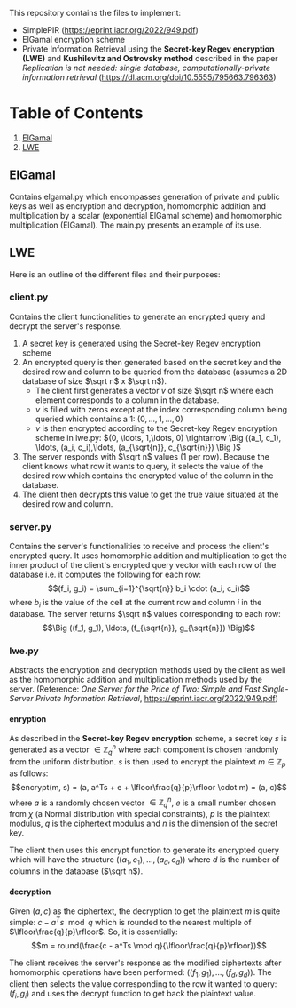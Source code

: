This repository contains the files to implement:
- SimplePIR (https://eprint.iacr.org/2022/949.pdf)
- ElGamal encryption scheme
- Private Information Retrieval using the **Secret-key Regev encryption (LWE)** and **Kushilevitz and Ostrovsky method** described in the paper *Replication is not needed: single database, computationally-private information retrieval* (https://dl.acm.org/doi/10.5555/795663.796363)

# Table of Contents
1. [ElGamal](#elgamal)
2. [LWE](#lwe) 

## ElGamal
Contains elgamal.py which encompasses generation of private and public keys as well as encryption and decryption, homomorphic addition and multiplication by a scalar (exponential ElGamal scheme) and homomorphic multiplication (ElGamal).
The main.py presents an example of its use.

## LWE
Here is an outline of the different files and their purposes:
### client.py
Contains the client functionalities to generate an encrypted query and decrypt the server's response. 
1. A secret key is generated using the Secret-key Regev encryption scheme
2. An encrypted query is then generated based on the secret key and the desired row and column to be queried from the database (assumes a 2D database of size $\sqrt n$ x $\sqrt n$).
   - The client first generates a vector $v$ of size $\sqrt n$ where each element corresponds to a column in the database.
   - $v$ is filled with zeros except at the index corresponding column being queried which contains a 1: $(0, \ldots, 1,\ldots, 0)$
   - $v$ is then encrypted according to the Secret-key Regev encryption scheme in lwe.py: $(0, \ldots, 1,\ldots, 0) \rightarrow \Big ((a_1, c_1), \ldots, (a_i, c_i),\ldots, (a_{\sqrt{n}}, c_{\sqrt{n}}) \Big )$
4. The server responds with $\sqrt n$ values (1 per row). Because the client knows what row it wants to query, it selects the value of the desired row which contains the encrypted value of the column in the database.
6. The client then decrypts this value to get the true value situated at the desired row and column.

### server.py
Contains the server's functionalities to receive and process the client's encrypted query. It uses homomorphic addition and multiplication to get the inner product of the client's encrypted query vector with each row of the database i.e. it computes the following for each row:
$$(f_i, g_i) = \sum_{i=1}^{\sqrt{n}} b_i \cdot (a_i, c_i)$$ where $b_i$ is the value of the cell at the current row and column $i$ in the database. The server returns $\sqrt n$ values corresponding to each row:
$$\Big ((f_1, g_1), \ldots, (f_{\sqrt{n}}, g_{\sqrt{n}}) \Big)$$

### lwe.py
Abstracts the encryption and decryption methods used by the client as well as the homomorphic addition and multiplication methods used by the server. (Reference: *One Server for the Price of Two:
Simple and Fast Single-Server Private Information Retrieval*, https://eprint.iacr.org/2022/949.pdf)
#### enryption
As described in the **Secret-key Regev encryption** scheme, a secret key $s$ is generated as a vector $\in \mathbb{Z}^n_q$ where each component is chosen randomly from the uniform distribution. $s$ is then used to encrypt the plaintext $m \in \mathbb{Z}_p$ as follows:
$$encrypt(m, s) = (a, a^Ts + e + \lfloor\frac{q}{p}\rfloor \cdot m) = (a, c)$$ where $a$ is a randomly chosen vector $\in \mathbb{Z}^n_q$, $e$ is a small number chosen from $\chi$ (a Normal distribution with special constraints), $p$ is the plaintext modulus, $q$ is the ciphertext modulus and $n$ is the dimension of the secret key.

The client then uses this encrypt function to generate its encrypted query which will have the structure $\Big ((a_1, c_1), \ldots, (a_d, c_d) \Big)$ where $d$ is the number of columns in the database ($\sqrt n$).

#### decryption
Given $(a, c)$ as the ciphertext, the decryption to get the plaintext $m$ is quite simple: $c - a^Ts \mod q$ which is rounded to the nearest multiple of $\lfloor\frac{q}{p}\rfloor$. So, it is essentially: $$m = round(\frac{c - a^Ts \mod q}{\lfloor\frac{q}{p}\rfloor})$$

The client receives the server's response as the modified ciphertexts after homomorphic operations have been performed: $((f_1, g_1), \ldots, (f_d, g_d))$. The client then selects the value corresponding to the row it wanted to query: $(f_i, g_i)$ and uses the decrypt function to get back the plaintext value.
